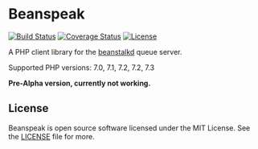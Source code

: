 # Beanspeak

[![Build Status][:badge-travis:]][:build-travis:]
[![Coverage Status][:badge-coveralls:]][:build-coveralls:]
[![License][:badge-license:]][:ext-license:]

A PHP client library for the [beanstalkd][:beanstalkd:] queue server.

Supported PHP versions: 7.0, 7.1, 7.2, 7.2, 7.3

**Pre-Alpha version, currently not working.**

## License

Beanspeak is open source software licensed under the MIT License.
See the [LICENSE][:ext-license:] file for more.

[:beanstalkd:]: https://beanstalkd.github.io
[:badge-travis:]: https://travis-ci.com/sergeyklay/beanspeak.svg?branch=master
[:badge-coveralls:]: https://coveralls.io/repos/github/sergeyklay/beanspeak/badge.svg?branch=master
[:badge-license:]: https://img.shields.io/badge/license-MIT-brightgreen.svg
[:build-travis:]: https://travis-ci.com/sergeyklay/beanspeak
[:build-coveralls:]: https://coveralls.io/github/sergeyklay/beanspeak?branch=master
[:ext-license:]: https://github.com/sergeyklay/beanspeak/blob/master/LICENSE
